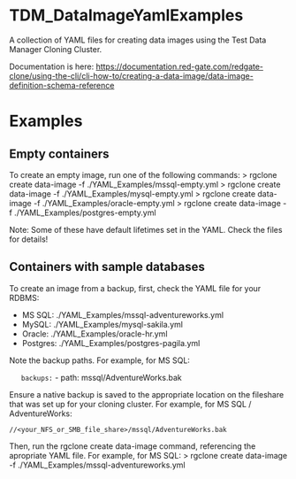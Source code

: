 # TDM_DataImageYamlExamples
A collection of YAML files for creating data images using the Test Data Manager Cloning Cluster.

Documentation is here:
https://documentation.red-gate.com/redgate-clone/using-the-cli/cli-how-to/creating-a-data-image/data-image-definition-schema-reference

# Examples

## Empty containers
To create an empty image, run one of the following commands:
    > rgclone create data-image -f ./YAML_Examples/mssql-empty.yml
    > rgclone create data-image -f ./YAML_Examples/mysql-empty.yml
    > rgclone create data-image -f ./YAML_Examples/oracle-empty.yml
    > rgclone create data-image -f ./YAML_Examples/postgres-empty.yml

Note: Some of these have default lifetimes set in the YAML. Check the files for details!

## Containers with sample databases
To create an image from a backup, first, check the YAML file for your RDBMS:
- MS SQL:   ./YAML_Examples/mssql-adventureworks.yml
- MySQL:    ./YAML_Examples/mysql-sakila.yml
- Oracle:   ./YAML_Examples/oracle-hr.yml
- Postgres: ./YAML_Examples/postgres-pagila.yml

Note the backup paths. For example, for MS SQL:

`    backups:
`    - path: mssql/AdventureWorks.bak

Ensure a native backup is saved to the appropriate location on the fileshare that was set up for your cloning cluster. For example, for MS SQL / AdventureWorks:

    //<your_NFS_or_SMB_file_share>/mssql/AdventureWorks.bak

Then, run the rgclone create data-image command, referencing the apropriate YAML file. For example, for MS SQL:
    > rgclone create data-image -f ./YAML_Examples/mssql-adventureworks.yml